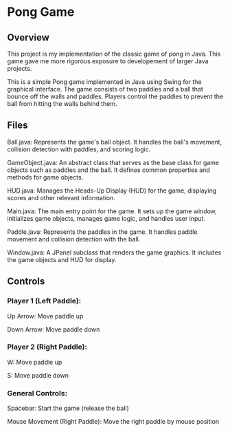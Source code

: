 # Pong Game
## Overview
This project is my implementation of the classic game of pong in Java. This game gave me more rigorous exposure to developement of larger Java projects.

This is a simple Pong game implemented in Java using Swing for the graphical interface. The game consists of two paddles and a ball that bounce off the walls and paddles. Players control the paddles to prevent the ball from hitting the walls behind them.

## Files
Ball.java: Represents the game's ball object. It handles the ball's movement, collision detection with paddles, and scoring logic.

GameObject.java: An abstract class that serves as the base class for game objects such as paddles and the ball. It defines common properties and methods for game objects.

HUD.java: Manages the Heads-Up Display (HUD) for the game, displaying scores and other relevant information.

Main.java: The main entry point for the game. It sets up the game window, initializes game objects, manages game logic, and handles user input.

Paddle.java: Represents the paddles in the game. It handles paddle movement and collision detection with the ball.

Window.java: A JPanel subclass that renders the game graphics. It includes the game objects and HUD for display.

## Controls

### Player 1 (Left Paddle):
Up Arrow: Move paddle up

Down Arrow: Move paddle down

### Player 2 (Right Paddle):
W: Move paddle up

S: Move paddle down

### General Controls:
Spacebar: Start the game (release the ball)

Mouse Movement (Right Paddle): Move the right paddle by mouse position
